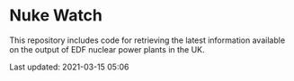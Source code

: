 # Nuke Watch

This repository includes code for retrieving the latest information available on the output of EDF nuclear power plants in the UK.

Last updated: 2021-03-15 05:06